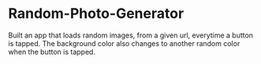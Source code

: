 # Random-Photo-Generator
Built an app that loads random images, from a given url, everytime a button is tapped. The background color also changes to another random color when the button is tapped. 
